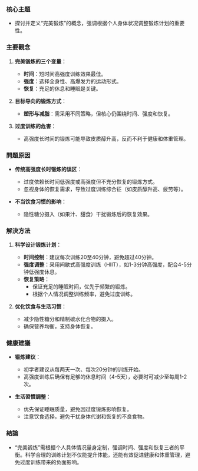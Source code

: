 ### 核心主題
- 探讨并定义“完美锻炼”的概念，强调根据个人身体状况调整锻炼计划的重要性。

### 主要觀念
1. **完美锻炼的三个变量**：
   - **时间**：短时间高强度训练效果最佳。
   - **强度**：选择全身性、高爆发力的运动形式。
   - **恢复**：充足的休息和睡眠是关键。

2. **目标导向的锻炼方式**：
   - **塑形与减脂**：需采用不同策略，但核心仍围绕时间、强度和恢复。

3. **过度训练的危害**：
   - 高强度长时间的锻炼可能导致皮质醇升高，反而不利于健康和体重管理。

### 問題原因
- **传统高强度长时锻炼的误区**：
  - 过度依赖长时间低强度或高强度但不充分恢复的锻炼方式。
  - 忽视身体的恢复需求，导致过度训练综合征（如皮质醇升高、疲劳等）。

- **不当饮食习惯的影响**：
  - 隐性糖分摄入（如果汁、甜食）干扰锻炼后的恢复效果。

### 解決方法
1. **科学设计锻炼计划**：
   - **时间控制**：建议每次训练20至40分钟，避免超过40分钟。
   - **强度调整**：采用间歇式高强度训练（HIIT），如1-3分钟高强度，配合4-5分钟低强度休息。
   - **恢复策略**：
     - 保证充足的睡眠时间，优先于频繁的锻炼。
     - 根据个人情况调整训练频率，避免过度训练。

2. **优化饮食与生活习惯**：
   - 减少隐性糖分和精制碳水化合物的摄入。
   - 确保营养均衡，支持身体恢复。

### 健康建議
- **锻炼建议**：
  - 初学者建议从每两天一次、每次20分钟的训练开始。
  - 高强度训练后确保有足够的休息时间（4-5天），必要时可减少至每周1-2次。

- **生活習慣調整**：
  - 优先保证睡眠质量，避免因过度锻炼影响恢复。
  - 注意饮食选择，避免干扰身体代谢和恢复的不良食物。

### 結論
- “完美锻炼”需根据个人具体情况量身定制，强调时间、强度和恢复三者的平衡。科学合理的训练计划不仅能提升体能，还能有效促进健康和体重管理，避免过度训练带来的负面影响。